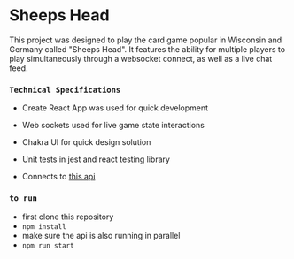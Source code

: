 # Sheeps Head

This project was designed to play the card game popular in Wisconsin and Germany called "Sheeps Head". It features the ability for multiple players to play simultaneously through a websocket connect, as well as a live chat feed.

### `Technical Specifications`

- Create React App was used for quick development
- Web sockets used for live game state interactions
- Chakra UI for quick design solution
- Unit tests in jest and react testing library

- Connects to [this api](https://github.com/willybeans/freedu-api-ts)

### `to run`

- first clone this repository
- `npm install`
- make sure the api is also running in parallel
- `npm run start`
